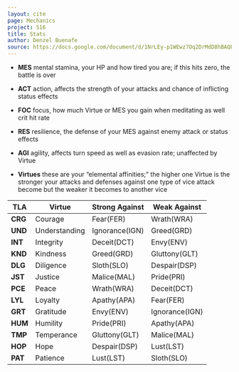```yaml
---
layout: cite
page: Mechanics
project: S16
title: Stats
author: Denzel Buenafe
source: https://docs.google.com/document/d/1NrLEy-p1WEwz7Oq2DrMdD8hBAQFW9rioQyi4rslvMqE/edit?usp=sharing
---
```

- **MES** mental stamina, your HP and how tired you are; if this hits zero, the battle is over

- **ACT** action, affects the strength of your attacks and chance of inflicting status effects

- **FOC** focus, how much Virtue or MES you gain when meditating as well crit hit rate

- **RES** resilience, the defense of your MES against enemy attack or status effects

- **AGI** agility, affects turn speed as well as evasion rate; unaffected by Virtue

- **Virtues** these are your “elemental affinities;” the higher one Virtue is the stronger your attacks and defenses against one type of vice attack become but the weaker it becomes to another vice

| TLA     | Virtue        | Strong Against | Weak Against   |
| ------- | ------------- | -------------- | -------------- |
| **CRG** | Courage       | Fear(FER)      | Wrath(WRA)     |
| **UND** | Understanding | Ignorance(IGN) | Greed(GRD)     |
| **INT** | Integrity     | Deceit(DCT)    | Envy(ENV)      |
| **KND** | Kindness      | Greed(GRD)     | Gluttony(GLT)  |
| **DLG** | Diligence     | Sloth(SLO)     | Despair(DSP)   |
| **JST** | Justice       | Malice(MAL)    | Pride(PRI)     |
| **PCE** | Peace         | Wrath(WRA)     | Deceit(DCT)    |
| **LYL** | Loyalty       | Apathy(APA)    | Fear(FER)      |
| **GRT** | Gratitude     | Envy(ENV)      | Ignorance(IGN) |
| **HUM** | Humility      | Pride(PRI)     | Apathy(APA)    |
| **TMP** | Temperance    | Gluttony(GLT)  | Malice(MAL)    |
| **HOP** | Hope          | Despair(DSP)   | Lust(LST)      |
| **PAT** | Patience      | Lust(LST)      | Sloth(SLO)     |
